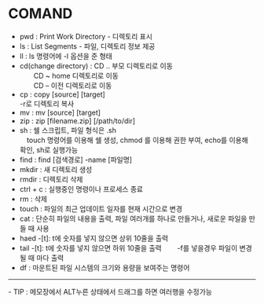 # COMAND
 - pwd : Print Work Directory - 디렉토리 표시 <br>
 - ls : List Segments - 파일, 디렉토리 정보 제공<br>
 - ll : ls 명령어에 -l 옵션을 준 형태<br>
 - cd(change directory) : CD .. 부모 디렉토리로 이동 <br>
　　CD ~ home 디렉토리로 이동<br>
　　CD – 이전 디렉토리로 이동<br>
 - cp : copy [source] [target]<br>
   -r로 디렉토리 복사<br>
 - mv : mv [source] [target]<br>
 - zip : zip [filename.zip] [/path/to/dir] <br>
 - sh : 쉘 스크립트, 파일 형식은 .sh<br>
   　touch 명령어를 이용해 쉘 생성, chmod 를 이용해 권한 부여, echo를 이용해 확인, sh로 실행가능<br>
 - find : find [검색경로] -name [파일명] <br>
 - mkdir : 새 디렉토리 생성<br>
 - rmdir : 디렉토리 삭제<br>
 - ctrl + c : 실행중인 명령이나 프로세스 종료
 - rm : 삭제
 - touch : 파일의 최근 업데이트 일자를 현재 시간으로 변경
 - cat : 단순히 파일의 내용을 출력, 파일 여러개를 하나로 만들거나, 새로운 파일을 만들 때 사용
 - haed -[t]: t에 숫자를 넣지 않으면 상위 10줄을 출력
 - tail -[t]: t에 숫자를 넣지 않으면 하위 10줄을 출력
　　-f를 넣을경우 파일이 변경될 때 마다 출력
 - df : 마운트된 파일 시스템의 크기와 용량을 보여주는 명령어

<hr>
 - TIP : 메모장에서 ALT누른 상태에서 드래그를 하면 여러행을 수정가능
 
